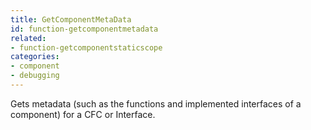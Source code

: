 ```yaml
---
title: GetComponentMetaData
id: function-getcomponentmetadata
related:
- function-getcomponentstaticscope
categories:
- component
- debugging
---
```


Gets metadata (such as the functions and implemented interfaces of a component) for a CFC or Interface.
